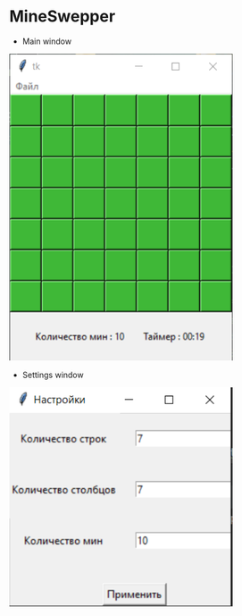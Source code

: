 # MineSwepper
* Main window
<img src="./IMG/screen_1.PNG" width="400" alt="Screenshot1"/>


* Settings window
<img src="./IMG/screen_2.PNG" width="400" alt="Screenshot2"/>
